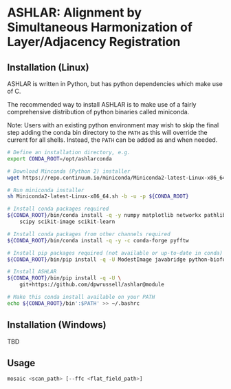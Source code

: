 # ASHLAR: Alignment by Simultaneous Harmonization of Layer/Adjacency Registration

## Installation (Linux)

ASHLAR is written in Python, but has python dependencies which make use of C.

The recommended way to install ASHLAR is to make use of a fairly comprehensive
distribution of python binaries called miniconda.

Note: Users with an existing python environment may wish to skip the final step
adding the conda bin directory to the `PATH` as this will override the current
for all shells. Instead, the `PATH` can be added as and when needed.

```bash
# Define an installation directory, e.g.
export CONDA_ROOT=/opt/ashlarconda

# Download Minconda (Python 2) installer
wget https://repo.continuum.io/miniconda/Miniconda2-latest-Linux-x86_64.sh

# Run miniconda installer
sh Miniconda2-latest-Linux-x86_64.sh -b -u -p ${CONDA_ROOT}

# Install conda packages required
${CONDA_ROOT}/bin/conda install -q -y numpy matplotlib networkx pathlib2 \
    scipy scikit-image scikit-learn

# Install conda packages from other channels required
${CONDA_ROOT}/bin/conda install -q -y -c conda-forge pyfftw

# Install pip packages required (not available or up-to-date in conda)
${CONDA_ROOT}/bin/pip install -q -U ModestImage javabridge python-bioformats

# Install ASHLAR
${CONDA_ROOT}/bin/pip install -q -U \
    git+https://github.com/dpwrussell/ashlar@module

# Make this conda install available on your PATH
echo ${CONDA_ROOT}/bin':$PATH' >> ~/.bashrc
```

## Installation (Windows)

TBD

## Usage

```bash
mosaic <scan_path> [--ffc <flat_field_path>]
```
